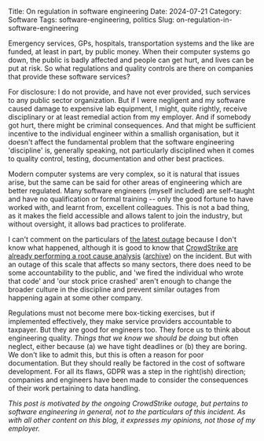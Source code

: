 Title: On regulation in software engineering
Date: 2024-07-21
Category: Software
Tags: software-engineering, politics
Slug: on-regulation-in-software-engineering

Emergency services, GPs, hospitals, transportation systems and the like
are funded, at least in part, by public money. When their computer
systems go down, the public is badly affected and people can get hurt,
and lives can be put at risk. So what regulations and quality controls
are there on companies that provide these software services?

For disclosure: I do not provide, and have not ever provided, such
services to any public sector organization. But if I were negligent and
my software caused damage to expensive lab equipment, I might, quite
rightly, receive disciplinary or at least remedial action from my
employer. And if somebody got hurt, there might be criminal
consequences. And that might be sufficient incentive to the individual
engineer within a smallish organisation, but it doesn't affect the
fundamental problem that the software engineering 'discipline' is,
generally speaking, not particularly disciplined when it comes to
quality control, testing, documentation and other best practices.

Modern computer systems are very complex, so it is natural that issues
arise, but the same can be said for other areas of engineering which are
better regulated. Many software engineers (myself included) are
self-taught and have no qualification or formal training -- only the
good fortune to have worked with, and learnt from, excellent colleagues.
This is not a bad thing, as it makes the field accessible and allows
talent to join the industry, but without oversight, it allows bad
practices to proliferate.

I can't comment on the particulars of [the latest
outage](https://en.wikipedia.org/wiki/2024_CrowdStrike_incident) because
I don't know what happened, although it is good to know that
[CrowdStrike are already performing a root cause
analysis](https://www.crowdstrike.com/blog/falcon-update-for-windows-hosts-technical-details/)
([archive](https://web.archive.org/web/20240720170853/https://www.crowdstrike.com/blog/falcon-update-for-windows-hosts-technical-details/))
on the incident. But with an outage of this scale that affects so many
sectors, there does need to be some accountability to the public, and
'we fired the individual who wrote that code' and 'our stock price
crashed' aren't enough to change the broader culture in the discipline
and prevent similar outages from happening again at some other company.

Regulations must not become mere box-ticking exercises, but if
implemented effectively, they make service providers accountable to
taxpayer. But they are good for engineers too. They force us to think
about engineering quality. *Things that we know we should be doing* but
often neglect, either because (a) we have tight deadlines or (b) they
are boring. We don't like to admit this, but this is often a reason for
poor documentation. But they should really be factored in the cost of
software development.  For all its flaws, GDPR was a step in the
right(ish) direction; companies and engineers have been made to consider
the consequences of their work pertaining to data handling.

*This post is motivated by the ongoing CrowdStrike outage, but pertains
to software engineering in general, not to the particulars of this
incident. As with all other content on this blog, it expresses my
opinions, not those of my employer.*
